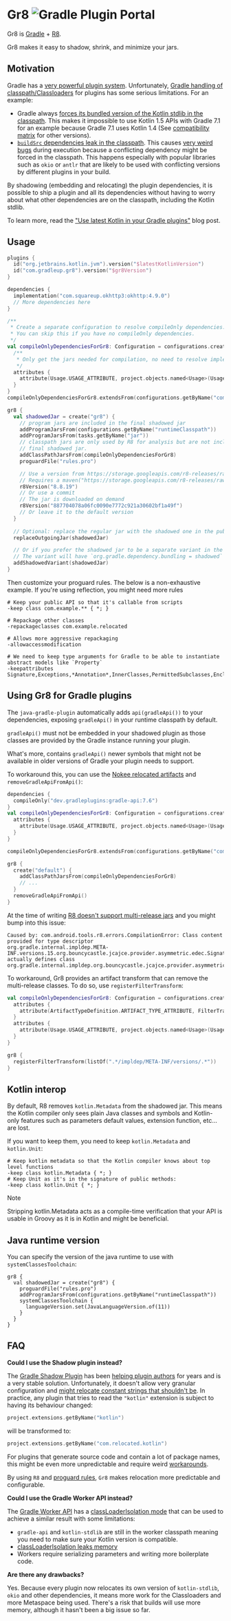 # Gr8 ![Gradle Plugin Portal](https://img.shields.io/gradle-plugin-portal/v/com.gradleup.gr8)

Gr8 is [Gradle](https://gradle.org/) + [R8](https://r8.googlesource.com/r8). 

Gr8 makes it easy to shadow, shrink, and minimize your jars. 

## Motivation

Gradle has a [very powerful plugin system](https://r8.googlesource.com/r8). Unfortunately, [Gradle handling of classpath/Classloaders](https://dev.to/autonomousapps/build-compile-run-a-crash-course-in-classpaths-f4g) for plugins has some serious limitations. For an example:

* Gradle always [forces its bundled version of the Kotlin stdlib in the classpath](https://github.com/gradle/gradle/issues/16345). This makes it impossible to use Kotlin 1.5 APIs with Gradle 7.1 for an example because Gradle 7.1 uses Kotlin 1.4 (See [compatibility matrix](https://docs.gradle.org/current/userguide/compatibility.html) for other versions).
* [`buildSrc` dependencies leak in the classpath](https://github.com/gradle/gradle/issues/8301). This causes [very weird bugs](https://github.com/apollographql/apollo-android/issues/2939) during execution because a conflicting dependency might be forced in the classpath. This happens especially with popular libraries such as `okio` or `antlr` that are likely to be used with conflicting versions by different plugins in your build.

By shadowing (embedding and relocating) the plugin dependencies, it is possible to ship a plugin and all its dependencies without having to worry about what other dependencies are on the classpath, including the Kotlin stdlib.

To learn more, read the ["Use latest Kotlin in your Gradle plugins"](https://mbonnin.net/2021-11-12_use-latest-kotlin-in-your-gradle-plugins/) blog post.

## Usage

```kotlin
plugins {
  id("org.jetbrains.kotlin.jvm").version("$latestKotlinVersion")
  id("com.gradleup.gr8").version("$gr8Version")
}

dependencies {
  implementation("com.squareup.okhttp3:okhttp:4.9.0")
  // More dependencies here
}

/**
 * Create a separate configuration to resolve compileOnly dependencies.
 * You can skip this if you have no compileOnly dependencies. 
 */
val compileOnlyDependenciesForGr8: Configuration = configurations.create("compileOnlyDependenciesForGr8") {
  /**
   * Only get the jars needed for compilation, no need to resolve implementations
   */
  attributes {
    attribute(Usage.USAGE_ATTRIBUTE, project.objects.named<Usage>(Usage.JAVA_API))
  }
}
compileOnlyDependenciesForGr8.extendsFrom(configurations.getByName("compileOnly"))

gr8 {
  val shadowedJar = create("gr8") {
    // program jars are included in the final shadowed jar
    addProgramJarsFrom(configurations.getByName("runtimeClasspath"))
    addProgramJarsFrom(tasks.getByName("jar"))
    // classpath jars are only used by R8 for analysis but are not included in the
    // final shadowed jar.
    addClassPathJarsFrom(compileOnlyDependenciesForGr8)
    proguardFile("rules.pro")

    // Use a version from https://storage.googleapis.com/r8-releases/raw
    // Requires a maven("https://storage.googleapis.com/r8-releases/raw") repository
    r8Version("8.8.19")
    // Or use a commit
    // The jar is downloaded on demand
    r8Version("887704078a06fc0090e7772c921a30602bf1a49f")
    // Or leave it to the default version 
  }
  
  // Optional: replace the regular jar with the shadowed one in the publication
  replaceOutgoingJar(shadowedJar)

  // Or if you prefer the shadowed jar to be a separate variant in the default publication
  // The variant will have `org.gradle.dependency.bundling = shadowed`
  addShadowedVariant(shadowedJar)
}
```

Then customize your proguard rules. The below is a non-exhaustive example. If you're using reflection, you might need more rules 

```
# Keep your public API so that it's callable from scripts
-keep class com.example.** { *; }

# Repackage other classes
-repackageclasses com.example.relocated

# Allows more aggressive repackaging 
-allowaccessmodification

# We need to keep type arguments for Gradle to be able to instantiate abstract models like `Property`
-keepattributes Signature,Exceptions,*Annotation*,InnerClasses,PermittedSubclasses,EnclosingMethod,Deprecated,SourceFile,LineNumberTable
```

## Using Gr8 for Gradle plugins


The `java-gradle-plugin` automatically adds `api(gradleApi())` to your dependencies, exposing `gradleApi()` in your runtime classpath by default.

`gradleApi()` must not be embedded in your shadowed plugin as those classes are provided by the Gradle instance running your plugin.

What's more, contains `gradleApi()` newer symbols that might not be available in older versions of Gradle your plugin needs to support. 

To workaround this, you can use the [Nokee relocated artifacts](https://docs.nokee.dev/manual/gradle-plugin-development-plugin.html) and `removeGradleApiFromApi()`:

```kotlin
dependencies {
  compileOnly("dev.gradleplugins:gradle-api:7.6")
}
val compileOnlyDependenciesForGr8: Configuration = configurations.create("compileOnlyDependenciesForGr8") {
  attributes {
    attribute(Usage.USAGE_ATTRIBUTE, project.objects.named<Usage>(Usage.JAVA_API))
  }
}

compileOnlyDependenciesForGr8.extendsFrom(configurations.getByName("compileOnly"))

gr8 {
  create("default") {
    addClassPathJarsFrom(compileOnlyDependenciesForGr8)
    // ...
  }
  removeGradleApiFromApi()
}
```

At the time of writing [R8 doesn't support multi-release jars](https://issuetracker.google.com/u/1/issues/380805015) and you might bump into this issue:

```
Caused by: com.android.tools.r8.errors.CompilationError: Class content provided for type descriptor 
org.gradle.internal.impldep.META-INF.versions.15.org.bouncycastle.jcajce.provider.asymmetric.edec.SignatureSpi 
actually defines class org.gradle.internal.impldep.org.bouncycastle.jcajce.provider.asymmetric.edec.SignatureSpi
```

To workaround, Gr8 provides an artifact transform that can remove the multi-release classes. To do so, use `registerFilterTransform`:

```kotlin
val compileOnlyDependenciesForGr8: Configuration = configurations.create("compileOnlyDependenciesForGr8") {
  attributes {
    attribute(ArtifactTypeDefinition.ARTIFACT_TYPE_ATTRIBUTE, FilterTransform.artifactType)
  }
  attributes {
    attribute(Usage.USAGE_ATTRIBUTE, project.objects.named<Usage>(Usage.JAVA_API))
  }
}

gr8 {
  registerFilterTransform(listOf(".*/impldep/META-INF/versions/.*"))
}
```

## Kotlin interop

By default, R8 removes `kotlin.Metadata` from the shadowed jar. This means the Kotlin compiler only sees plain Java classes and symbols and Kotlin-only features such as parameters default values, extension function, etc... are lost.

If you want to keep them, you need to keep `kotlin.Metadata` and `kotlin.Unit`:

```
# Keep kotlin metadata so that the Kotlin compiler knows about top level functions
-keep class kotlin.Metadata { *; }
# Keep Unit as it's in the signature of public methods:
-keep class kotlin.Unit { *; }
```

> [!NOTE]
> Stripping kotlin.Metadata acts as a compile-time verification that your API is usable in Groovy as it is in Kotlin and might be beneficial.

## Java runtime version

You can specify the version of the java runtime to use with `systemClassesToolchain`:

```
gr8 {
  val shadowedJar = create("gr8") {
    proguardFile("rules.pro")
    addProgramJarsFrom(configurations.getByName("runtimeClasspath"))
    systemClassesToolchain {
      languageVersion.set(JavaLanguageVersion.of(11))
    }
  }
}
```

## FAQ

**Could I use the Shadow plugin instead?**

The [Gradle Shadow Plugin](https://imperceptiblethoughts.com/shadow/) has been [helping plugin authors](https://www.alecstrong.com/posts/shading/) for years and is a very stable solution. Unfortunately, it doesn't allow very granular configuration and [might relocate constant strings that shouldn't be](https://github.com/johnrengelman/shadow/issues/232). In practice, any plugin that tries to read the `"kotlin"` extension is subject to having its behaviour changed:

```kotlin
project.extensions.getByName("kotlin")
```

will be transformed to:

```kotlin
project.extensions.getByName("com.relocated.kotlin")
```

For plugins that generate source code and contain a lot of package names, this might be even more unpredictable and require weird [workarounds](https://github.com/apollographql/apollo-android/blob/f72c3afd17655591aca90a6a118dbb7be9c50920/apollo-compiler/src/main/kotlin/com/apollographql/apollo/compiler/codegen/kotlin/OkioJavaTypeName.kt#L19).

By using `R8` and [proguard rules](https://www.guardsquare.com/manual/configuration/usage), `Gr8` makes relocation more predictable and configurable.

**Could I use the Gradle Worker API instead?** 

The [Gradle Worker API](https://docs.gradle.org/current/userguide/worker_api.html) has a [classLoaderIsolation mode](https://docs.gradle.org/current/kotlin-dsl/gradle/org.gradle.workers/-worker-executor/class-loader-isolation.html) that can be used to achieve a similar result with some limitations:
* `gradle-api` and `kotlin-stdlib` are still in the worker classpath meaning you need to make sure your Kotlin version is compatible.
* [classLoaderIsolation leaks memory](https://github.com/gradle/gradle/issues/18313)
* Workers require serializing parameters and writing more boilerplate code.

**Are there any drawbacks?**

Yes. Because every plugin now relocates its own version of `kotlin-stdlib`, `okio` and other dependencies, it means more work for the Classloaders and more Metaspace being used. There's a risk that builds will use more memory, although it hasn't been a big issue so far.

